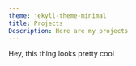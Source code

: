 ```yaml
---
theme: jekyll-theme-minimal
title: Projects 
Description: Here are my projects 
---
```


Hey, this thing looks pretty cool 

